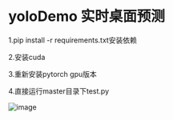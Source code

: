 # yoloDemo 实时桌面预测
1.pip install -r requirements.txt安装依赖

2.安装cuda

3.重新安装pytorch gpu版本

4.直接运行master目录下test.py

![image](https://user-images.githubusercontent.com/45934872/182556080-52a79789-a5e2-4da0-bf7d-b032ad808a1e.png)
